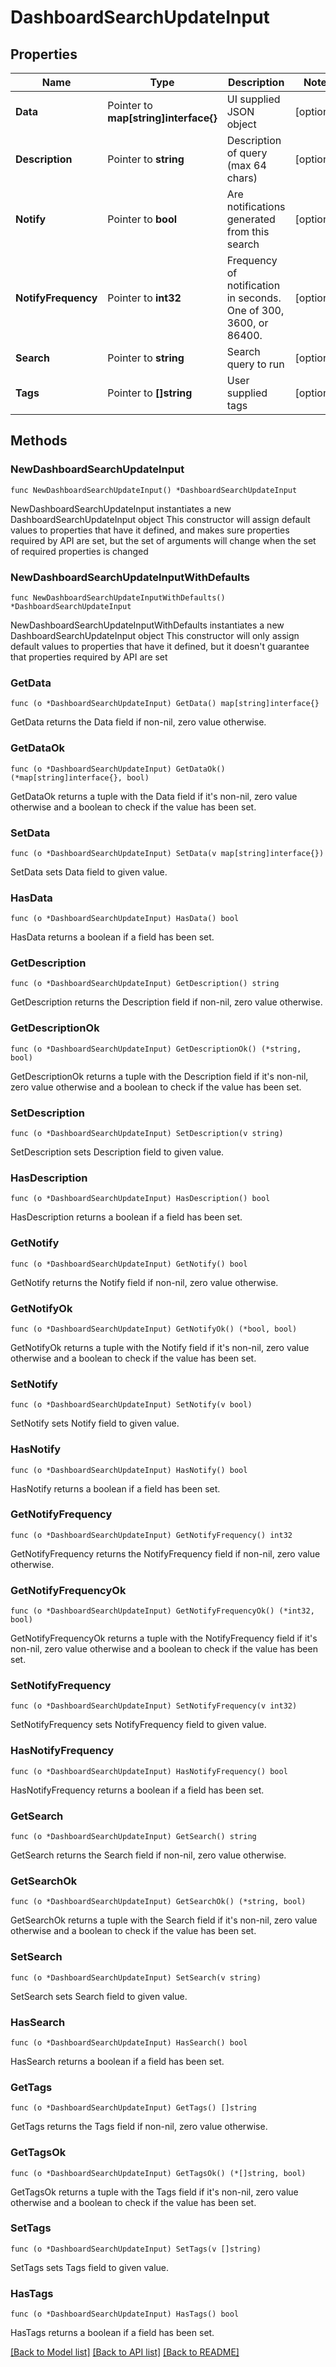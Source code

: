 # DashboardSearchUpdateInput

## Properties

Name | Type | Description | Notes
------------ | ------------- | ------------- | -------------
**Data** | Pointer to **map[string]interface{}** | UI supplied JSON object | [optional] 
**Description** | Pointer to **string** | Description of query (max 64 chars) | [optional] 
**Notify** | Pointer to **bool** | Are notifications generated from this search | [optional] 
**NotifyFrequency** | Pointer to **int32** | Frequency of notification in seconds. One of 300, 3600, or 86400. | [optional] 
**Search** | Pointer to **string** | Search query to run | [optional] 
**Tags** | Pointer to **[]string** | User supplied tags | [optional] 

## Methods

### NewDashboardSearchUpdateInput

`func NewDashboardSearchUpdateInput() *DashboardSearchUpdateInput`

NewDashboardSearchUpdateInput instantiates a new DashboardSearchUpdateInput object
This constructor will assign default values to properties that have it defined,
and makes sure properties required by API are set, but the set of arguments
will change when the set of required properties is changed

### NewDashboardSearchUpdateInputWithDefaults

`func NewDashboardSearchUpdateInputWithDefaults() *DashboardSearchUpdateInput`

NewDashboardSearchUpdateInputWithDefaults instantiates a new DashboardSearchUpdateInput object
This constructor will only assign default values to properties that have it defined,
but it doesn't guarantee that properties required by API are set

### GetData

`func (o *DashboardSearchUpdateInput) GetData() map[string]interface{}`

GetData returns the Data field if non-nil, zero value otherwise.

### GetDataOk

`func (o *DashboardSearchUpdateInput) GetDataOk() (*map[string]interface{}, bool)`

GetDataOk returns a tuple with the Data field if it's non-nil, zero value otherwise
and a boolean to check if the value has been set.

### SetData

`func (o *DashboardSearchUpdateInput) SetData(v map[string]interface{})`

SetData sets Data field to given value.

### HasData

`func (o *DashboardSearchUpdateInput) HasData() bool`

HasData returns a boolean if a field has been set.

### GetDescription

`func (o *DashboardSearchUpdateInput) GetDescription() string`

GetDescription returns the Description field if non-nil, zero value otherwise.

### GetDescriptionOk

`func (o *DashboardSearchUpdateInput) GetDescriptionOk() (*string, bool)`

GetDescriptionOk returns a tuple with the Description field if it's non-nil, zero value otherwise
and a boolean to check if the value has been set.

### SetDescription

`func (o *DashboardSearchUpdateInput) SetDescription(v string)`

SetDescription sets Description field to given value.

### HasDescription

`func (o *DashboardSearchUpdateInput) HasDescription() bool`

HasDescription returns a boolean if a field has been set.

### GetNotify

`func (o *DashboardSearchUpdateInput) GetNotify() bool`

GetNotify returns the Notify field if non-nil, zero value otherwise.

### GetNotifyOk

`func (o *DashboardSearchUpdateInput) GetNotifyOk() (*bool, bool)`

GetNotifyOk returns a tuple with the Notify field if it's non-nil, zero value otherwise
and a boolean to check if the value has been set.

### SetNotify

`func (o *DashboardSearchUpdateInput) SetNotify(v bool)`

SetNotify sets Notify field to given value.

### HasNotify

`func (o *DashboardSearchUpdateInput) HasNotify() bool`

HasNotify returns a boolean if a field has been set.

### GetNotifyFrequency

`func (o *DashboardSearchUpdateInput) GetNotifyFrequency() int32`

GetNotifyFrequency returns the NotifyFrequency field if non-nil, zero value otherwise.

### GetNotifyFrequencyOk

`func (o *DashboardSearchUpdateInput) GetNotifyFrequencyOk() (*int32, bool)`

GetNotifyFrequencyOk returns a tuple with the NotifyFrequency field if it's non-nil, zero value otherwise
and a boolean to check if the value has been set.

### SetNotifyFrequency

`func (o *DashboardSearchUpdateInput) SetNotifyFrequency(v int32)`

SetNotifyFrequency sets NotifyFrequency field to given value.

### HasNotifyFrequency

`func (o *DashboardSearchUpdateInput) HasNotifyFrequency() bool`

HasNotifyFrequency returns a boolean if a field has been set.

### GetSearch

`func (o *DashboardSearchUpdateInput) GetSearch() string`

GetSearch returns the Search field if non-nil, zero value otherwise.

### GetSearchOk

`func (o *DashboardSearchUpdateInput) GetSearchOk() (*string, bool)`

GetSearchOk returns a tuple with the Search field if it's non-nil, zero value otherwise
and a boolean to check if the value has been set.

### SetSearch

`func (o *DashboardSearchUpdateInput) SetSearch(v string)`

SetSearch sets Search field to given value.

### HasSearch

`func (o *DashboardSearchUpdateInput) HasSearch() bool`

HasSearch returns a boolean if a field has been set.

### GetTags

`func (o *DashboardSearchUpdateInput) GetTags() []string`

GetTags returns the Tags field if non-nil, zero value otherwise.

### GetTagsOk

`func (o *DashboardSearchUpdateInput) GetTagsOk() (*[]string, bool)`

GetTagsOk returns a tuple with the Tags field if it's non-nil, zero value otherwise
and a boolean to check if the value has been set.

### SetTags

`func (o *DashboardSearchUpdateInput) SetTags(v []string)`

SetTags sets Tags field to given value.

### HasTags

`func (o *DashboardSearchUpdateInput) HasTags() bool`

HasTags returns a boolean if a field has been set.


[[Back to Model list]](../README.md#documentation-for-models) [[Back to API list]](../README.md#documentation-for-api-endpoints) [[Back to README]](../README.md)


